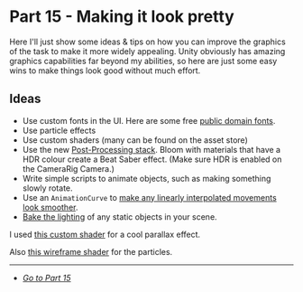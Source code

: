 # Part 15 - Making it look pretty

Here I'll just show some ideas & tips on how you can improve the graphics of the task to make it more widely appealing. Unity obviously has amazing graphics capabilities far beyond my abilities, so here are just some easy wins to make things look good without much effort.

## Ideas

* Use custom fonts in the UI. Here are some free [public domain fonts](https://www.dafont.com/top.php?l[]=10).
* Use particle effects
* Use custom shaders (many can be found on the asset store)
* Use the new [Post-Processing stack](https://docs.unity3d.com/Packages/com.unity.postprocessing@2.1/manual/index.html). Bloom with materials that have a HDR colour create a Beat Saber effect. (Make sure HDR is enabled on the CameraRig Camera.)
* Write simple scripts to animate objects, such as making something slowly rotate.
* Use an `AnimationCurve` to [make any linearly interpolated movements look smoother](https://www.loekvandenouweland.com/content/using-AnimationCurve-and-Vector3.Lerp-to-animate-an-object-in-unity.html).
* [Bake the lighting](https://docs.unity3d.com/Manual/LightMode-Baked.html) of any static objects in your scene.


I used [this custom shader](https://halisavakis.com/my-take-on-shaders-parallax-effect-part-ii/) for a cool parallax effect.

Also [this wireframe shader](https://github.com/Chaser324/unity-wireframe) for the particles.

---

* [*Go to Part 15*](/uxf-tutorial/part-15)